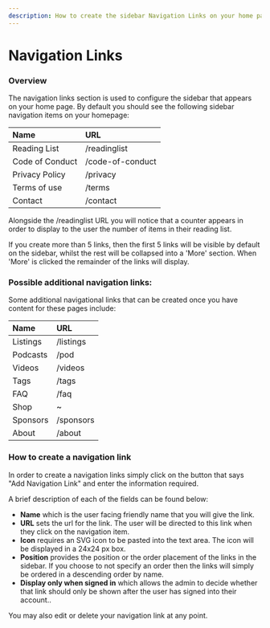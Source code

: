 ```yaml
---
description: How to create the sidebar Navigation Links on your home page
---
```


# Navigation Links

### Overview

The navigation links section is used to configure the sidebar that appears on your home page. By default you should see the following sidebar navigation items on your homepage:

| Name | URL |
| :--- | :--- |
| Reading List | /readinglist |
| Code of Conduct | /code-of-conduct |
| Privacy Policy | /privacy |
| Terms of use | /terms |
| Contact | /contact |

Alongside the /readinglist URL you will notice that a counter appears in order to display to the user the number of items in their reading list. 

If you create more than 5 links, then the first 5 links will be visible by default on the sidebar, whilst the rest will be collapsed into a 'More' section. When 'More' is clicked the remainder of the links will display.   

### Possible additional navigation links:

Some additional navigational links that can be created once you have content for these pages include:

| Name  | URL |
| :--- | :--- |
| Listings | /listings |
| Podcasts | /pod |
| Videos | /videos |
| Tags  | /tags |
| FAQ | /faq |
| Shop | ~ |
| Sponsors  | /sponsors |
| About | /about |

### How to create a navigation link

In order to create a navigation links simply click on the button that says "Add Navigation Link" and enter the information required. 

A brief description of each of the fields can be found below:

* **Name** which is the user facing friendly name that you will give the link.
* **URL** sets the url for the link. The user will be directed to this link when they click on the navigation item.
* **Icon** requires an SVG icon to be pasted into the text area. The icon will be displayed in a 24x24 px box. 
* **Position** provides the position or the order placement of the links in the sidebar. If you choose to not specify an order then the links will simply be ordered in a descending order by name. 
* **Display only when signed in** which allows the admin to decide whether that link should only be shown after the user has signed into their account..

You may also edit or delete your navigation link at any point. 

